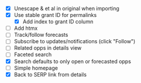- [x] Unescape &amp; et al in original when importing
- [x] Use stable grant ID for permalinks
    - [x] Add index to grant ID column
- [ ] Add htmx
- [ ] Track/follow forecasts
- [ ] Subscribe to updates/notifications (click "Follow")
- [ ] Related opps in details view
- [ ] Faceted search
- [x] Search defaults to only open or forecasted opps
- [ ] Simple homepage
- [x] Back to SERP link from details
